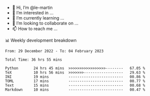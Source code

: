 - 👋 Hi, I’m @le-martin
- 👀 I’m interested in ...
- 🌱 I’m currently learning ...
- 💞️ I’m looking to collaborate on ...
- 📫 How to reach me ...

<!---
Tutorial for using WakaTime stats in GitHub profile: https://github.com/athul/waka-readme
-->

📊 Weekly development breakdown
<!--START_SECTION:waka-->

```text
From: 29 December 2022 - To: 04 February 2023

Total Time: 36 hrs 55 mins

Python       24 hrs 45 mins  >>>>>>>>>>>>>>>>>--------   67.05 %
TeX          10 hrs 56 mins  >>>>>>>------------------   29.63 %
INI          19 mins         -------------------------   00.86 %
TOML         17 mins         -------------------------   00.77 %
Text         15 mins         -------------------------   00.68 %
Markdown     10 mins         -------------------------   00.47 %
```

<!--END_SECTION:waka-->

<!---
le-martin/le-martin is a ✨ special ✨ repository because its `README.md` (this file) appears on your GitHub profile.
You can click the Preview link to take a look at your changes.
--->
